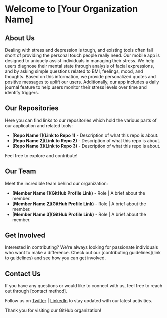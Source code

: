 # Welcome to [Your Organization Name]

## About Us
Dealing with stress and depression is tough, and existing tools often fall short of providing the personal touch people really need. Our mobile app is designed to uniquely assist individuals in managing their stress. We help users diagnose their mental state through analysis of facial expressions, and by asking simple questions related to BMI, feelings, mood, and thoughts. Based on this information, we provide personalized quotes and positive messages to uplift our users. Additionally, our app includes a daily journal feature to help users monitor their stress levels over time and identify triggers.

## Our Repositories
Here you can find links to our repositories which hold the various parts of our application and related tools:

- **[Repo Name 1](Link to Repo 1)** - Description of what this repo is about.
- **[Repo Name 2](Link to Repo 2)** - Description of what this repo is about.
- **[Repo Name 3](Link to Repo 3)** - Description of what this repo is about.

Feel free to explore and contribute!

## Our Team
Meet the incredible team behind our organization:

- **[Member Name 1](GitHub Profile Link)** - Role | A brief about the member.
- **[Member Name 2](GitHub Profile Link)** - Role | A brief about the member.
- **[Member Name 3](GitHub Profile Link)** - Role | A brief about the member.

## Get Involved
Interested in contributing? We're always looking for passionate individuals who want to make a difference. Check out our [contributing guidelines](link to guidelines) and see how you can get involved.

## Contact Us
If you have any questions or would like to connect with us, feel free to reach out through [contact method].

Follow us on [Twitter](#) | [LinkedIn](#) to stay updated with our latest activities.

Thank you for visiting our GitHub organization!
